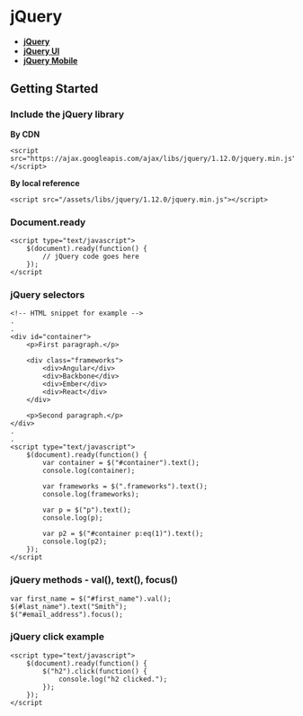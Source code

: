 # jQuery

- **<a href="https://jquery.com/" target="_blank">jQuery</a>**
- **<a href="http://jqueryui.com/" target="_blank">jQuery UI</a>**
- **<a href="http://jquerymobile.com/" target="_blank">jQuery Mobile</a>**

## Getting Started

### Include the jQuery library

**By CDN**

	<script src="https://ajax.googleapis.com/ajax/libs/jquery/1.12.0/jquery.min.js"></script>

**By local reference**

	<script src="/assets/libs/jquery/1.12.0/jquery.min.js"></script>

### Document.ready

	<script type="text/javascript">
		$(document).ready(function() {
			// jQuery code goes here
		});
	</script

### jQuery selectors

	<!-- HTML snippet for example -->
	.
	.
	<div id="container">
        <p>First paragraph.</p>
        
        <div class="frameworks">
            <div>Angular</div>
            <div>Backbone</div>
            <div>Ember</div>
            <div>React</div>
        </div>
        
        <p>Second paragraph.</p>
    </div>
	.
	.
	<script type="text/javascript">
		$(document).ready(function() {
			var container = $("#container").text();
			console.log(container);
	
			var frameworks = $(".frameworks").text();
			console.log(frameworks);
	
			var p = $("p").text();
			console.log(p);
	
			var p2 = $("#container p:eq(1)").text();
			console.log(p2);  
		});
	</script

### jQuery methods - val(), text(), focus()

	var first_name = $("#first_name").val();
	$(#last_name").text("Smith");
	$("#email_address").focus();

### jQuery click example
	<script type="text/javascript">
		$(document).ready(function() {
			$("h2").click(function() {
            	console.log("h2 clicked.");
        	});
		});
	</script